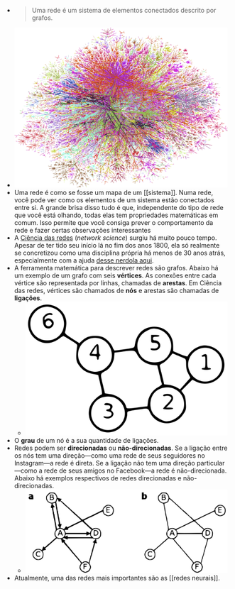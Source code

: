 ---
---

- > Uma rede é um sistema de elementos conectados descrito por grafos.
- ![Internet-removebg-preview.png](../assets/Internet-removebg-preview_1671901484187_0.png)
- Uma rede é como se fosse um mapa de um [[sistema]]. Numa rede, você pode ver como os elementos de um sistema estão conectados entre si. A grande brisa disso tudo é que, independente do tipo de rede que você está olhando, todas elas tem propriedades matemáticas em comum. Isso permite que você consiga prever o comportamento da rede e fazer certas observações interessantes
- A [Ciência das redes](http://networksciencebook.com/) (*network science*) surgiu há muito pouco tempo. Apesar de ter tido seu início lá no fim dos anos 1800, ela só realmente se concretizou como uma disciplina própria há menos de 30 anos atrás, especialmente com a ajuda [desse nerdola aqui](https://en.wikipedia.org/wiki/Albert-L%C3%A1szl%C3%B3_Barab%C3%A1si).
- A ferramenta matemática para descrever redes são grafos. Abaixo há um exemplo de um grafo com seis **vértices**. As conexões entre cada vértice são representada por linhas, chamadas de **arestas**. Em Ciência das redes, vértices são chamados de **nós** e arestas são chamadas de **ligações**.
	- ![grafo_svg.svg](../assets/6n-graf.svg-_1_1671900523689_0.svg)
- O **grau** de um nó é a sua quantidade de ligações.
- Redes podem ser **direcionadas** ou **não-direcionadas**. Se a ligação entre os nós tem uma direção—como uma rede de seus seguidores no Instagram—a rede é direta. Se a ligação não tem uma direção particular—como a rede de seus amigos no Facebook—a rede é não-direcionada. Abaixo há exemplos respectivos de redes direcionadas e não-direcionadas.
	- ![examples_directNetworks_svg](../assets/a-Example-of-a-directed-network-with-N-6-vertices-Here-L-9-L-4_1671901334643_0.svg)
- Atualmente, uma das redes mais importantes são as [[redes neurais]].